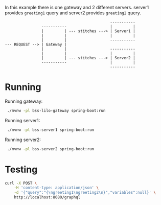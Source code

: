 In this example there is one gateway and 2 different servers. server1 provides `greeting1` query and
server2 provides `greeting2` query.

```
                                              -----------
                -----------                   |         |
                |         | --- stitches ---> | Server1 |
                |         |                   |         |
                |         |                   -----------
--- REQUEST --> | Gateway |
                |         |                   -----------
                |         |                   |         |
                |         | --- stitches ---> | Server2 |
                -----------                   |         |
                                              -----------
```

# Running

Running gateway:

```bash
 ./mvnw -pl bss-lilo-gateway spring-boot:run
```

Running server1:

```bash
 ./mvnw -pl bss-server1 spring-boot:run
```

Running server2:

```bash
 ./mvnw -pl bss-server2 spring-boot:run
```

# Testing

```bash
curl -X POST \
    -H 'content-type: application/json' \
    -d '{"query":"{\ngreeting1\ngreeting2\n}","variables":null}' \
    http://localhost:8080/graphql
```
